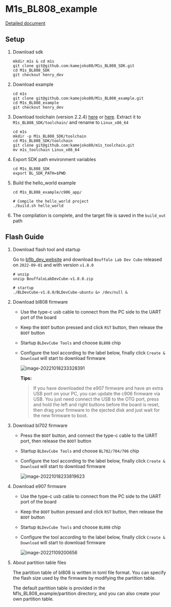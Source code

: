 # M1s_BL808_example

[Detailed document](https://wiki.sipeed.com/hardware/en/maix/m1s/other/start.html#SDK-Compile)

## Setup

1. Download sdk

    ```shell
    mkdir m1s & cd m1s
    git clone git@github.com:kamejoko80/M1s_BL808_SDK.git
    cd M1s_BL808_SDK
    git checkout henry_dev
    ```

2. Download example

    ```shell
    cd m1s
    git clone git@github.com:kamejoko80/M1s_BL808_example.git
    cd M1s_BL808_example
    git checkout henry_dev
    ```

3. Download toolchain (version 2.2.4) [here](https://dl.sipeed.com/shareURL/others/toolchain) or [here](https://occ.t-head.cn/community/download?id=3996672928124047360). Extract it to `M1s_BL808_SDK/toolchain/` and rename to  `Linux_x86_64`

    ```shell
    cd m1s
    mkdir -p M1s_BL808_SDK/toolchain
    cd M1s_BL808_SDK/toolchain
    git clone git@github.com:kamejoko80/m1s_toolchain.git
    mv m1s_toolchain Linux_x86_64
    ```

4. Export SDK path environment variables


    ```shell
    cd M1s_BL808_SDK
    export BL_SDK_PATH=$PWD
    ```

5. Build the hello_world example

    ```shell
    cd M1s_BL808_example/c906_app/

    # Compile the hello_world project
    ./build.sh hello_world
    ```

5. The compilation is complete, and the target file is saved in the `build_out` path

##  Flash Guide

1. Download flash tool and startup

    Go to [bflb_dev_website](https://dev.bouffalolab.com/download) and download `Bouffalo Lab Dev Cube` released on `2022-09-01` and with version `v1.8.0`

    ```shell
    # unzip
    unzip BouffaloLabDevCube-v1.8.0.zip

    # startup
    ./BLDevCube-v1.8.0/BLDevCube-ubuntu &> /dev/null &
    ```

2. Download bl808 firmware

    - Use the type-c usb cable to connect from the PC side to the UART port of the board

    - Keep the `BOOT` button pressed and click `RST` button, then release the `BOOT` button

    - Startup `BLDevCube Tools` and choose `BL808` chip

    - Configure the tool according to the label below, finally click `Create & Download` will start to download firmware

        ![image-20221018233328391](assets/image-20221018233328391.png)

        **Tips:**

        > If you have downloaded the e907 firmware and have an extra USB port on your PC, you can update the c906 firmware via USB. You just need connect the USB to the OTG port, press and hold the left and right buttons before the board is reset, then drag your firmware to the ejected disk and just wait for the new firmware to boot.

3. Download bl702 firmware

    - Press the `BOOT` button, and connect the type-c cable to the UART port, then release the `BOOT` button

    - Startup `BLDevCube Tools` and choose `BL702/704/706` chip

    - Configure the tool according to the label below, finally click `Create & Download` will start to download firmware

        ![image-20221018233819623](assets/image-20221018233819623.png)

4. Download e907 firmware

    - Use the type-c usb cable to connect from the PC side to the UART port of the board

    - Keep the `BOOT` button pressed and click `RST` button, then release the `BOOT` button

    - Startup `BLDevCube Tools` and choose `BL808` chip

    - Configure the tool according to the label below, finally click `Create & Download` will start to download firmware

        ![image-20221109200656](assets/image-20221109200656.jpg)

5. About partition table files

    The partition table of bl808 is written in toml file format. You can specify the flash size used by the firmware by modifying the partition table.

    The default partition table is provided in the M1s_BL808_example/partition directory, and you can also create your own partition table.
